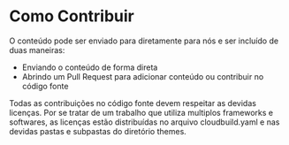 # Como Contribuir

O conteúdo pode ser enviado para diretamente para nós e ser incluído de duas maneiras:
- Enviando o conteúdo de forma direta
- Abrindo um Pull Request para adicionar conteúdo ou contribuir no código fonte

Todas as contribuições no código fonte devem respeitar as devidas licenças. Por se tratar de um trabalho que utiliza multiplos frameworks e softwares, as licenças estão distribuídas no arquivo cloudbuild.yaml e nas devidas pastas e subpastas do diretório themes.